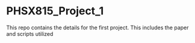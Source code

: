 # PHSX815_Project_1
This repo contains the details for the first project. This includes the paper and scripts utilized
